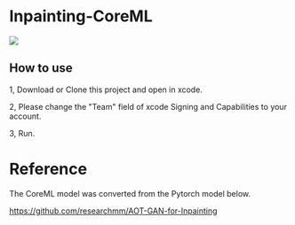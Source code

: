 # Inpainting-CoreML

<img src=https://user-images.githubusercontent.com/23278992/220097750-0cd3f94e-1c60-4e03-b9dc-e1ea14f3e57c.gif>

## How to use
1, Download or Clone this project and open in xcode.

2, Please change the "Team" field of xcode Signing and Capabilities to your account.

3, Run.

# Reference
The CoreML model was converted from the Pytorch model below.

https://github.com/researchmm/AOT-GAN-for-Inpainting
